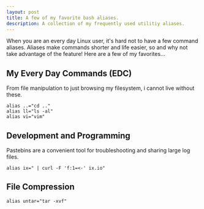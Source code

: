 ```yaml
---
layout: post
title: A few of my favorite bash aliases.
description: A collection of my frequently used utilitiy aliases.
---
```


When you are an every day Linux user, it's hard not to have a few command
aliases. Aliases make commands shorter and life easier, so and why not take 
advantage of the feature! Here are a few of my favorites...

## My Every Day Commands (EDC)

From file manipulation to just browsing my filesystem, i cannot live without
these.

```shell
alias ..="cd .."
alias ll="ls -al"
alias vi="vim"
```

## Development and Programming

Pastebins are a convenient tool for troubleshooting and sharing large log files.

```shell
alias ix=" | curl -F 'f:1=<-' ix.io"
```

## File Compression

```shell
alias untar="tar -xvf"
```
